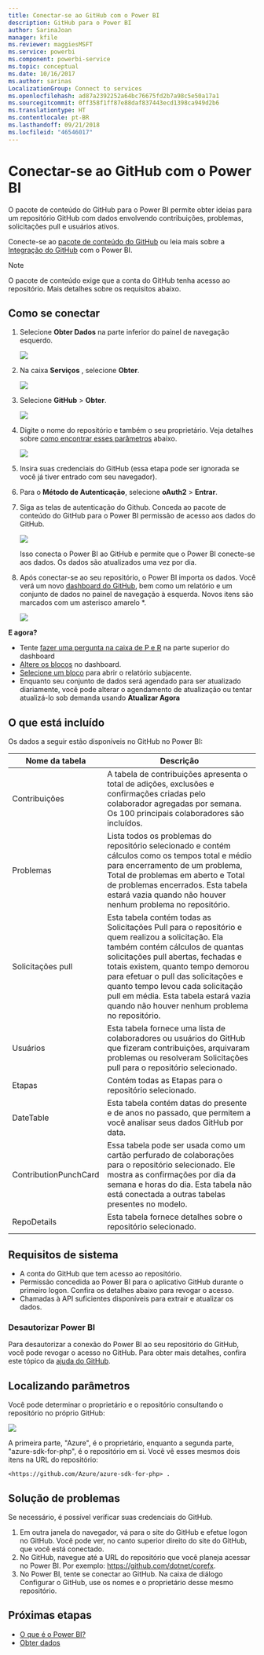 ```yaml
---
title: Conectar-se ao GitHub com o Power BI
description: GitHub para o Power BI
author: SarinaJoan
manager: kfile
ms.reviewer: maggiesMSFT
ms.service: powerbi
ms.component: powerbi-service
ms.topic: conceptual
ms.date: 10/16/2017
ms.author: sarinas
LocalizationGroup: Connect to services
ms.openlocfilehash: ad87a2392252a64bc76675fd2b7a98c5e50a17a1
ms.sourcegitcommit: 0ff358f1ff87e88daf837443ecd1398ca949d2b6
ms.translationtype: HT
ms.contentlocale: pt-BR
ms.lasthandoff: 09/21/2018
ms.locfileid: "46546017"
---
```

# <a name="connect-to-github-with-power-bi"></a>Conectar-se ao GitHub com o Power BI
O pacote de conteúdo do GitHub para o Power BI permite obter ideias para um repositório GitHub com dados envolvendo contribuições, problemas, solicitações pull e usuários ativos.

Conecte-se ao [pacote de conteúdo do GitHub](https://app.powerbi.com/getdata/services/github) ou leia mais sobre a [Integração do GitHub](https://powerbi.microsoft.com/integrations/github) com o Power BI.

>[!NOTE]
>O pacote de conteúdo exige que a conta do GitHub tenha acesso ao repositório. Mais detalhes sobre os requisitos abaixo.

## <a name="how-to-connect"></a>Como se conectar
1. Selecione **Obter Dados** na parte inferior do painel de navegação esquerdo.
   
   ![](media/service-connect-to-github/pbi_getdata.png) 
2. Na caixa **Serviços** , selecione **Obter**.
   
   ![](media/service-connect-to-github/pbi_get_services.png) 
3. Selecione **GitHub** \> **Obter**.
   
   ![](media/service-connect-to-github/github.png)
4. Digite o nome do repositório e também o seu proprietário. Veja detalhes sobre [como encontrar esses parâmetros](#FindingParams) abaixo.
   
   ![](media/service-connect-to-github/pbi_github1.png)
5. Insira suas credenciais do GitHub (essa etapa pode ser ignorada se você já tiver entrado com seu navegador). 
6. Para o **Método de Autenticação**, selecione **oAuth2** \> **Entrar**. 
7. Siga as telas de autenticação do Github. Conceda ao pacote de conteúdo do GitHub para o Power BI permissão de acesso aos dados do GitHub.
   
   ![](media/service-connect-to-github/github_authorize.png)
   
   Isso conecta o Power BI ao GitHub e permite que o Power BI conecte-se aos dados.  Os dados são atualizados uma vez por dia.
8. Após conectar-se ao seu repositório, o Power BI importa os dados. Você verá um novo [dashboard do GitHub](https://powerbi.microsoft.com/integrations/github), bem como um relatório e um conjunto de dados no painel de navegação à esquerda. Novos itens são marcados com um asterisco amarelo \*.
   
   ![](media/service-connect-to-github/pbi_githubdash.png)

**E agora?**

* Tente [fazer uma pergunta na caixa de P e R](consumer/end-user-q-and-a.md) na parte superior do dashboard
* [Altere os blocos](service-dashboard-edit-tile.md) no dashboard.
* [Selecione um bloco](consumer/end-user-tiles.md) para abrir o relatório subjacente.
* Enquanto seu conjunto de dados será agendado para ser atualizado diariamente, você pode alterar o agendamento de atualização ou tentar atualizá-lo sob demanda usando **Atualizar Agora**

## <a name="whats-included"></a>O que está incluído
Os dados a seguir estão disponíveis no GitHub no Power BI:     

| Nome da tabela | Descrição |
| --- | --- |
| Contribuições |A tabela de contribuições apresenta o total de adições, exclusões e confirmações criadas pelo colaborador agregadas por semana. Os 100 principais colaboradores são incluídos. |
| Problemas |Lista todos os problemas do repositório selecionado e contém cálculos como os tempos total e médio para encerramento de um problema, Total de problemas em aberto e Total de problemas encerrados. Esta tabela estará vazia quando não houver nenhum problema no repositório. |
| Solicitações pull |Esta tabela contém todas as Solicitações Pull para o repositório e quem realizou a solicitação. Ela também contém cálculos de quantas solicitações pull abertas, fechadas e totais existem, quanto tempo demorou para efetuar o pull das solicitações e quanto tempo levou cada solicitação pull em média. Esta tabela estará vazia quando não houver nenhum problema no repositório. |
| Usuários |Esta tabela fornece uma lista de colaboradores ou usuários do GitHub que fizeram contribuições, arquivaram problemas ou resolveram Solicitações pull para o repositório selecionado. |
| Etapas |Contém todas as Etapas para o repositório selecionado. |
| DateTable |Esta tabela contém datas do presente e de anos no passado, que permitem a você analisar seus dados GitHub por data. |
| ContributionPunchCard |Essa tabela pode ser usada como um cartão perfurado de colaborações para o repositório selecionado. Ele mostra as confirmações por dia da semana e horas do dia. Esta tabela não está conectada a outras tabelas presentes no modelo. |
| RepoDetails |Esta tabela fornece detalhes sobre o repositório selecionado. |

## <a name="system-requirements"></a>Requisitos de sistema
* A conta do GitHub que tem acesso ao repositório.  
* Permissão concedida ao Power BI para o aplicativo GitHub durante o primeiro logon. Confira os detalhes abaixo para revogar o acesso.  
* Chamadas à API suficientes disponíveis para extrair e atualizar os dados.  

### <a name="de-authorize-power-bi"></a>Desautorizar Power BI
Para desautorizar a conexão do Power BI ao seu repositório do GitHub, você pode revogar o acesso no GitHub. Para obter mais detalhes, confira este tópico da [ajuda do GitHub](https://help.github.com/articles/keeping-your-ssh-keys-and-application-access-tokens-safe/#reviewing-your-authorized-applications-oauth).

<a name="FindingParams"></a>

## <a name="finding-parameters"></a>Localizando parâmetros
Você pode determinar o proprietário e o repositório consultando o repositório no próprio GitHub:

![](media/service-connect-to-github/github_ownerrepo.png)

A primeira parte, "Azure", é o proprietário, enquanto a segunda parte, "azure-sdk-for-php", é o repositório em si.  Você vê esses mesmos dois itens na URL do repositório:

    <https://github.com/Azure/azure-sdk-for-php> .

## <a name="troubleshooting"></a>Solução de problemas
Se necessário, é possível verificar suas credenciais do GitHub.  

1. Em outra janela do navegador, vá para o site do GitHub e efetue logon no GitHub. Você pode ver, no canto superior direito do site do GitHub, que você está conectado.    
2. No GitHub, navegue até a URL do repositório que você planeja acessar no Power BI. Por exemplo: https://github.com/dotnet/corefx.  
3. No Power BI, tente se conectar ao GitHub. Na caixa de diálogo Configurar o GitHub, use os nomes e o proprietário desse mesmo repositório.  

## <a name="next-steps"></a>Próximas etapas
* [O que é o Power BI?](power-bi-overview.md)
* [Obter dados](service-get-data.md)
